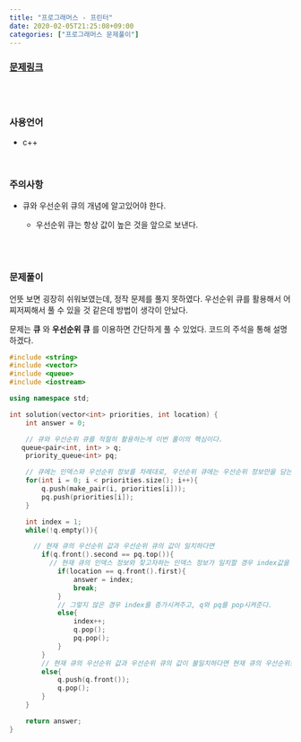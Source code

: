 ```yaml
---
title: "프로그래머스 - 프린터"
date: 2020-02-05T21:25:08+09:00
categories: ["프로그래머스 문제풀이"]
---
```


### [문제링크](https://programmers.co.kr/learn/courses/30/lessons/42587)

<br><br>

### 사용언어

- c++

<br><vr>

### 주의사항

- 큐와 우선순위 큐의 개념에 알고있어야 한다.

  - 우선순위 큐는 항상 값이 높은 것을 앞으로 보낸다.

<br><br>

### 문제풀이

언뜻 보면 굉장히 쉬워보였는데, 정작 문제를 풀지 못하였다. 우선순위 큐를 활용해서 어찌저찌해서 풀 수 있을 것 같은데 방법이 생각이 안났다.

문제는 **큐** 와 **우선순위 큐** 를 이용하면 간단하게 풀 수 있었다. 코드의 주석을 통해 설명하겠다.

~~~c++
#include <string>
#include <vector>
#include <queue>
#include <iostream>

using namespace std;

int solution(vector<int> priorities, int location) {
    int answer = 0;

    // 큐와 우선순위 큐를 적절히 활용하는게 이번 풀이의 핵심이다.
   queue<pair<int, int> > q;
    priority_queue<int> pq;

    // 큐에는 인덱스와 우선순위 정보를 차례대로, 우선순위 큐에는 우선순위 정보만을 담는다.
    for(int i = 0; i < priorities.size(); i++){
        q.push(make_pair(i, priorities[i]));
        pq.push(priorities[i]);
    }

    int index = 1;
    while(!q.empty()){

      // 현재 큐의 우선순위 값과 우선순위 큐의 값이 일치하다면
        if(q.front().second == pq.top()){
          // 현재 큐의 인덱스 정보와 찾고자하는 인덱스 정보가 일치할 경우 index값을 answer에 저장하고 while문을 종료한다.
            if(location == q.front().first){
                answer = index;
                break;
            }
            // 그렇지 않은 경우 index를 증가시켜주고, q와 pq를 pop시켜준다.
            else{
                index++;
                q.pop();
                pq.pop();
            }
        }
        // 현재 큐의 우선순위 값과 우선순위 큐의 값이 불일치하다면 현재 큐의 우선순위보다 더 높은게 뒤에 있다는 소리이므로 현재 큐의 값들을 뒤로 빼준다.
        else{
            q.push(q.front());
            q.pop();
        }
    }

    return answer;
}
~~~
